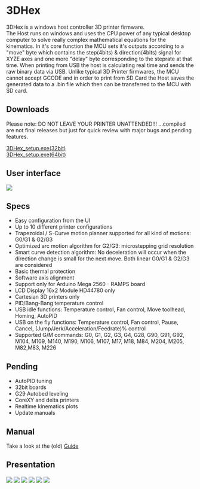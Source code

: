 # 3DHex

3DHex is a windows host controller 3D printer firmware.  
The Host runs on windows and uses the CPU power of any typical desktop computer to solve really complex mathematical equations for the kinematics. In it's core function the MCU sets it's outputs according to a "move" byte which contains the step(4bits) & direction(4bits) signal for XYZE axes and one more "delay" byte corresponding to the steprate at that time. When printing from USB the host is calculating real time and sends the raw binary data via USB. Unlike typical 3D Printer firmwares, the MCU cannot accept GCODE and in order to print from SD Card the Host saves the generated data to a .bin file which then can be transferred to the MCU with SD card.

## Downloads
								
Please note: DO NOT LEAVE YOUR PRINTER UNATTENDED!!! ...compiled are not final releases but just for quick review with major bugs and pending features.

[3DHex_setup.exe(32bit)](https://www.youtube.com/channel/UCmxyTgfH-faXP00cXr8jxtA?view_as=subscriber)  
[3DHex_setup.exe(64bit)](https://www.youtube.com/channel/UCmxyTgfH-faXP00cXr8jxtA?view_as=subscriber)

## User interface
<img align="center" src="https://github.com/3DHexfw/3DHex/blob/develop/Docs/Icons/GUI.png" />

## Specs

* Easy configuration from the UI  
* Up to 10 different printer configurations  
* Trapezoidal / S-Curve motion planner supported for all kind of motions: G0/G1 & G2/G3  
* Optimized arc motion algorithm for G2/G3: microstepping grid resolution  
* Smart curve detection algorithm: No deceleration will occur when the direction change is small for the next move. Both linear G0/G1 & G2/G3 are considered  
* Basic thermal protection  
* Software axis alignment   
* Support only for Arduino Mega 2560 - RAMPS board  
* LCD Display 16x2 Module HD44780 only  
* Cartesian 3D printers only  
* PID/Bang-Bang temperature control  
* USB idle functions: Temperature control, Fan control, Move toolhead, Homing, AutoPID  
* USB on the fly functions: Temperature control, Fan control, Pause, Cancel, (Jump/Jerk/Acceleration/Feedrate)% control  
* Supported G/M commands: G0, G1, G2, G3, G4, G28, G90, G91, G92, M104, M109, M140, M190, M106, M107, M17, M18, M84, M204, M205, M82,M83, M226

## Pending

* AutoPID tuning  
* 32bit boards  
* G29 Autobed leveling  
* CoreXY and delta printers  
* Realtime kinematics plots  
* Update manuals  


## Manual

Take a look at the (old) [Guide](https://github.com/3DHexfw/3DHex/blob/master/Host/Host%20saved%20files/3DHex/Guide_1.0.2.pdf)

## Presentation 

<img align="center" src="https://github.com/3DHexfw/3DHex/blob/develop/Docs/Presentation/3D%20Printer.JPG" />

<img align="center" src="https://github.com/3DHexfw/3DHex/blob/develop/Docs/Presentation/Host.JPG" />

<img align="center" src="https://github.com/3DHexfw/3DHex/blob/develop/Docs/Presentation/MCU.JPG" />

<img align="center" src="https://github.com/3DHexfw/3DHex/blob/develop/Docs/Presentation/S-Curve.JPG" />

<img align="center" src="https://github.com/3DHexfw/3DHex/blob/develop/Docs/Presentation/Jerk.JPG" />

<img align="center" src="https://github.com/3DHexfw/3DHex/blob/develop/Docs/Presentation/Curve%20detection.JPG" />